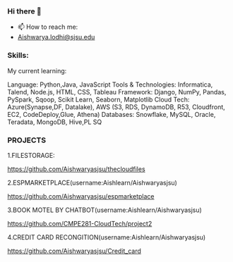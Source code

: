 ### Hi there 👋
- 📫 How to reach me:
- Aishwarya.lodhi@sjsu.edu

### Skills:
My current learning:

 Language: Python,Java, JavaScript
 Tools & Technologies: Informatica, Talend, Node.js, HTML, CSS, Tableau
 Framework: Django, NumPy, Pandas, PySpark, Sqoop, Scikit Learn, Seaborn, Matplotlib
 Cloud Tech: Azure(Synapse,DF, Datalake), AWS (S3, RDS, DynamoDB, R53, Cloudfront, EC2, CodeDeploy,Glue, Athena)
 Databases: Snowflake, MySQL, Oracle, Teradata, MongoDB, Hive,PL SQ

### PROJECTS

1.FILESTORAGE:

https://github.com/Aishwaryasjsu/thecloudfiles

2.ESPMARKETPLACE(username:Aishlearn/Aishwaryasjsu)

https://github.com/Aishwaryasjsu/espmarketplace

3.BOOK MOTEL BY CHATBOT(username:Aishlearn/Aishwaryasjsu)

https://github.com/CMPE281-CloudTech/project2

4.CREDIT CARD RECONGITION(username:Aishlearn/Aishwaryasjsu)

https://github.com/Aishwaryasjsu/Credit_card


 




<!--
**Aishwaryasjsu/Aishwaryasjsu** is a ✨ _special_ ✨ repository because its `README.md` (this file) appears on your GitHub profile.

Here are some ideas to get you started:

- 🔭 I’m currently working on ...
- 🌱 I’m currently learning ...
- 👯 I’m looking to collaborate on ...
- 🤔 I’m looking for help with ...
- 💬 Ask me about ...
- 📫 How to reach me: ...
- 😄 Pronouns: ...
- ⚡ Fun fact: ...
-->
